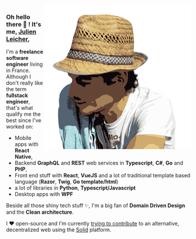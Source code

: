 <img align="right" width="400" src="https://github.com/YuukanOO/YuukanOO/raw/master/images/self.jpg">

### Oh hello there 👋 ! It's me, [Julien Leicher](https://julien.leicher.me),

I'm a **freelance software engineer** living in France. Although I don't really like the term **fullstack engineer**, that's what qualify me the best since I've worked on:

- Mobile apps with **React Native**,
- Backend **GraphQL** and **REST** web services in **Typescript**, **C#**, **Go** and **PHP**,
- Front end stuff with **React**, **VueJS** and a lot of traditional template based language (**Razor**, **Twig**, **Go template/html**)
- a lot of libraries in **Python**, **Typescript/Javascript**
- Desktop apps with **WPF**

Beside all those shiny tech stuff ✨, I'm a big fan of **Domain Driven Design** and the **Clean architecture**.

I ❤ open-source and I'm currently [trying to contribute](https://github.com/solideal) to an alternative, decentralized web using the [Solid](https://solidproject.org/) platform.
